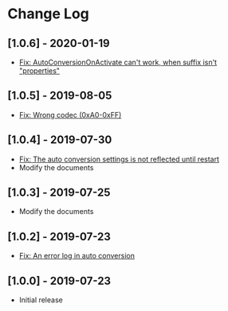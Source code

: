 # Change Log

## [1.0.6] - 2020-01-19

* [Fix: AutoConversionOnActivate can't work, when suffix isn't "properties"](https://github.com/cwan/native-ascii-converter/issues/9)

## [1.0.5] - 2019-08-05

* [Fix: Wrong codec (0xA0-0xFF)](https://github.com/cwan/native-ascii-converter/issues/7)

## [1.0.4] - 2019-07-30

* [Fix: The auto conversion settings is not reflected until restart](https://github.com/cwan/native-ascii-converter/issues/5)
* Modify the documents

## [1.0.3] - 2019-07-25

* Modify the documents

## [1.0.2] - 2019-07-23

* [Fix: An error log in auto conversion](https://github.com/cwan/native-ascii-converter/issues/2)

## [1.0.0] - 2019-07-23

* Initial release
